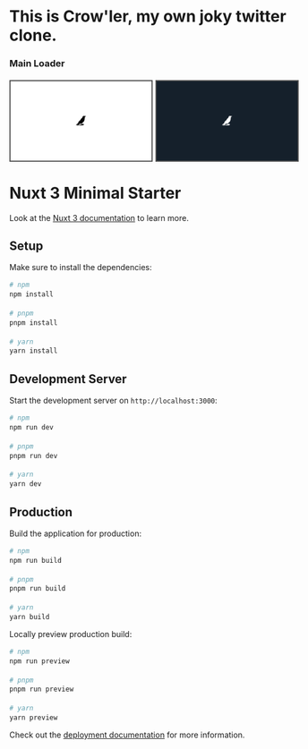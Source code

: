 # This is Crow'ler, my own joky twitter clone.

### Main Loader

<div style="display: flex; margin: 20px 0">
    <img src="./screenshots/splash-screen-white.png" alt="splash-screen-white" style="width: 50%; margin-right: 5px; border: 2px #555 solid">
    <img src="./screenshots/splash-screen-dark.png" alt="splash-screen-dark" style="width: 50%; border: 2px #555 solid">
</div>

# Nuxt 3 Minimal Starter

Look at the [Nuxt 3 documentation](https://nuxt.com/docs/getting-started/introduction) to learn more.

## Setup

Make sure to install the dependencies:

```bash
# npm
npm install

# pnpm
pnpm install

# yarn
yarn install
```

## Development Server

Start the development server on `http://localhost:3000`:

```bash
# npm
npm run dev

# pnpm
pnpm run dev

# yarn
yarn dev
```

## Production

Build the application for production:

```bash
# npm
npm run build

# pnpm
pnpm run build

# yarn
yarn build
```

Locally preview production build:

```bash
# npm
npm run preview

# pnpm
pnpm run preview

# yarn
yarn preview
```

Check out the [deployment documentation](https://nuxt.com/docs/getting-started/deployment) for more information.
